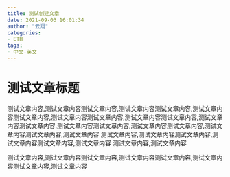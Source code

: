 ```yaml
---
title: 测试创建文章
date: 2021-09-03 16:01:34
author: "云翔"
categories:
- ETH
tags:
- 中文-英文
---
```


# 测试文章标题

测试文章内容,测试文章内容测试文章内容,测试文章内容测试文章内容,测试文章内容测试文章内容,测试文章内容测试文章内容,测试文章内容测试文章内容,测试文章内容测试文章内容,测试文章内容测试文章内容,测试文章内容测试文章内容,测试文章内容测试文章内容,测试文章内容
测试文章内容,测试文章内容测试文章内容,测试文章内容测试文章内容,测试文章内容
测试文章内容,测试文章内容



测试文章内容,测试文章内容测试文章内容,测试文章内容测试文章内容,测试文章内容测试文章内容,测试文章内容
